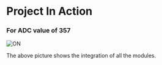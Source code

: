 # Project In Action

### For ADC value of 357

![ON](/Final.PNG)

The above picture shows the integration of all the modules.